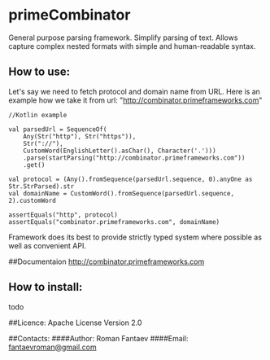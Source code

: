 # primeCombinator

General purpose parsing framework. Simplify parsing of text. Allows capture complex nested formats with simple and
human-readable syntax.

## How to use:

Let's say we need to fetch protocol and domain name from URL.
Here is an example how we take it from url: "http://combinator.primeframeworks.com"

```
//Kotlin example

val parsedUrl = SequenceOf(
    Any(Str("http"), Str("https")),
    Str("://"),
    CustomWord(EnglishLetter().asChar(), Character('.')))
    .parse(startParsing("http://combinator.primeframeworks.com"))
    .get()

val protocol = (Any().fromSequence(parsedUrl.sequence, 0).anyOne as Str.StrParsed).str
val domainName = CustomWord().fromSequence(parsedUrl.sequence, 2).customWord

assertEquals("http", protocol)
assertEquals("combinator.primeframeworks.com", domainName)
```
Framework does its best to provide strictly typed system where possible as well as convenient API.

##Documentaion
http://combinator.primeframeworks.com 

## How to install:
todo


##Licence:
Apache License
Version 2.0


##Contacts:
####Author: Roman Fantaev
####Email: fantaevroman@gmail.com
